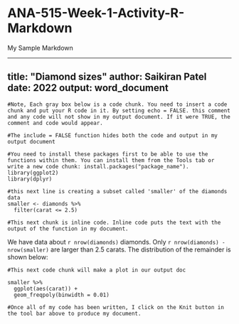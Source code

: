 # ANA-515-Week-1-Activity-R-Markdown
My Sample Markdown


---
title: "Diamond sizes"
author: Saikiran Patel
date: 2022
output: word_document
---

``` {r, echo = FALSE}
#Note, Each gray box below is a code chunk. You need to insert a code chunk and put your R code in it. By setting echo = FALSE. this comment and any code will not show in my output document. If it were TRUE, the comment and code would appear. 
```

```{r setup, include = FALSE}
#The include = FALSE function hides both the code and output in my output document

#You need to install these packages first to be able to use the functions within them. You can install them from the Tools tab or write a new code chunk: install.packages("package_name"). 
library(ggplot2)
library(dplyr)
```

```{r, include = FALSE}
#this next line is creating a subset called 'smaller' of the diamonds data
smaller <- diamonds %>% 
  filter(carat <= 2.5)
```

```{r, echo = FALSE}
#This next chunk is inline code. Inline code puts the text with the output of the function in my document.
```

We have data about `r nrow(diamonds)` diamonds. Only 
`r nrow(diamonds) - nrow(smaller)` are larger than
2.5 carats. The distribution of the remainder is shown
below:

``` {r, echo = FALSE}
#This next code chunk will make a plot in our output doc
```

```{r, echo = FALSE}
smaller %>% 
  ggplot(aes(carat)) + 
  geom_freqpoly(binwidth = 0.01)
```

```{r, echo = FALSE}
#Once all of my code has been written, I click on the Knit button in the tool bar above to produce my document.
```
